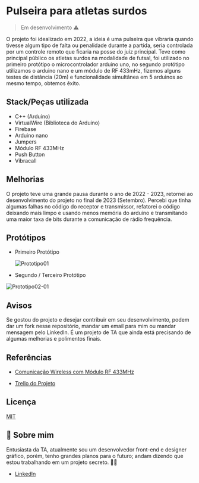 
# Pulseira para atletas surdos
> Em desenvolvimento ⚠️


O projeto foi idealizado em 2022, a ideia é uma pulseira que vibraria quando tivesse algum tipo de falta ou penalidade durante a partida, seria controlada por um controle remoto que ficaria na posse do juíz principal.
Teve como principal público os atletas surdos na modalidade de futsal, foi utilizado no primeiro protótipo o microcontrolador arduino uno, no segundo protótipo utilizamos o arduino nano e um módulo de RF 433mHz, fizemos alguns testes de distância (20m) e funcionalidade simultânea em 5 arduinos ao mesmo tempo, obtemos êxito.



## Stack/Peças utilizada

- C++ (Arduino)
- VirtualWire (Biblioteca do Arduino)
- Firebase
- Arduino nano
- Jumpers
- Módulo RF 433MHz
- Push Button
- Vibracall



## Melhorias

O projeto teve uma grande pausa durante o ano de 2022 - 2023, retornei ao desenvolvimento do projeto no final de 2023 (Setembro).
Percebi que tinha algumas falhas no código do receptor e transmissor, refatorei o código deixando mais limpo e usando menos memória do arduino e transmitando uma maior taxa de bits durante a comunicação de rádio frequência. 


## Protótipos

- Primeiro Protótipo

  ![Prototipo01](https://github.com/J3ipy/Projeto-TA-Arduino/assets/97753966/35aaf848-8584-4da3-a1e1-980f9baa2c49)



- Segundo / Terceiro Protótipo
  
![Prototipo02-01](https://github.com/J3ipy/Projeto-TA-Arduino/assets/97753966/9ea25504-f1d5-4b7a-a1f1-2c059246d5f2)
 


## Avisos
Se gostou do projeto e desejar contribuir em seu desenvolvimento, podem dar um fork nesse repositório, mandar um email para mim ou mandar mensagem pelo LinkedIn.
É um projeto de TA que ainda está precisando de algumas melhorias e polimentos finais. 


## Referências

 - [Comunicação Wireless com Módulo RF 433MHz](https://www.makerhero.com/blog/modulo-rf-transmissor-receptor-433mhz-arduino/)

 - [Trello do Projeto](https://trello.com/invite/b/ARXUCccQ/2df3a84992dcc0f9c094257976520f94/planejamento)


## Licença

[MIT](https://choosealicense.com/licenses/mit/)


## 🚀 Sobre mim
Entusiasta da TA, atualmente sou um desenvolvedor front-end e designer gráfico, porém, tenho grandes planos para o futuro; andam dizendo que estou trabalhando em um projeto secreto. 🕵🏻

- [LinkedIn](https://www.linkedin.com/in/j3ipy/)


